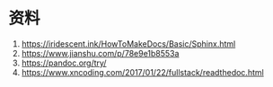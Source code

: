 # 资料


1. https://iridescent.ink/HowToMakeDocs/Basic/Sphinx.html
2. https://www.jianshu.com/p/78e9e1b8553a 
3. https://pandoc.org/try/
4. https://www.xncoding.com/2017/01/22/fullstack/readthedoc.html